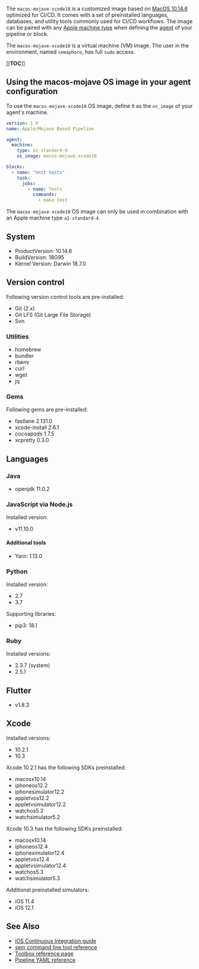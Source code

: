 The `macos-mojave-xcode10` is a customized image based on [MacOS 10.14.6][mojave-release-notes]
optimized for CI/CD. It comes with a set of preinstalled languages, databases,
and utility tools commonly used for CI/CD workflows. The image can be paired
with any [Apple machine type][machine-types] when defining the [agent][agent]
of your pipeline or block.

The `macos-mojave-xcode10` is a virtual machine (VM) image. The user in the environment,
named `semaphore`, has full `sudo` access.

[[__TOC__]]

## Using the macos-mojave OS image in your agent configuration

To use the `macos-mojave-xcode10` OS image, define it as the `os_image` of your agent's
machine.

``` yaml
version: 1.0
name: Apple/Mojave Based Pipeline

agent:
  machine:
    type: a1-standard-4
    os_image: macos-mojave-xcode10

blocks:
  - name: "Unit tests"
    task:
      jobs:
        - name: Tests
          commands:
            - make test
```

The `macos-mojave-xcode10` OS image can only be used in combination with an Apple
machine type `a1-standard-4`.

## System

- ProductVersion: 10.14.6
- BuildVersion: 18G95
- Kernel Version: Darwin 18.7.0

## Version control

Following version control tools are pre-installed:

- Git (2.x)
- Git LFS (Git Large File Storage)
- Svn

### Utilities

- homebrew
- bundler
- rbenv
- curl
- wget
- jq

### Gems

Following gems are pre-installed:

- fastlane 2.131.0
- xcode-install 2.6.1
- cocoapods 1.7.5
- xcpretty 0.3.0

## Languages

### Java

- openjdk 11.0.2

### JavaScript via Node.js

Installed version:

- v11.10.0

#### Additional tools

- Yarn: 1.13.0

### Python

Installed version:

- 2.7
- 3.7

Supporting libraries:

- pip3: 18.1

### Ruby

Installed versions:

- 2.3.7 (system)
- 2.5.1

## Flutter

- v1.8.3

## Xcode

Installed versions:

- 10.2.1
- 10.3

Xcode 10.2.1 has the following SDKs preinstalled:

- macosx10.14
- iphoneos12.2
- iphonesimulator12.2
- appletvos12.2
- appletvsimulator12.2
- watchos5.2
- watchsimulator5.2

Xcode 10.3 has the following SDKs preinstalled:

- macosx10.14
- iphoneos12.4
- iphonesimulator12.4
- appletvos12.4
- appletvsimulator12.4
- watchos5.3
- watchsimulator5.3

Additional preinstalled simulators:

- iOS 11.4
- iOS 12.1

## See Also

- [iOS Continuous Integration guide][ios-guide]
- [sem command line tool reference](https://docs.semaphoreci.com/article/53-sem-reference)
- [Toolbox reference page](https://docs.semaphoreci.com/article/54-toolbox-reference)
- [Pipeline YAML reference](https://docs.semaphoreci.com/article/50-pipeline-yaml)

[mojave-release-notes]: https://developer.apple.com/documentation/macos_release_notes/macos_mojave_10_14_6_release_notes
[machine-types]: https://docs.semaphoreci.com/article/20-machine-types
[beta-form]: https://semaphoreci.com/product/ios
[agent]: https://docs.semaphoreci.com/article/50-pipeline-yaml#agent
[ios-guide]: https://docs.semaphoreci.com/article/124-ios-continuous-integration
